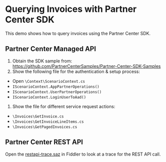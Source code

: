 # Querying Invoices with Partner Center SDK

This demo shows how to query invoices using the Partner Center SDK.

## Partner Center Managed API

1. Obtain the SDK sample from: https://github.com/PartnerCenterSamples/Partner-Center-SDK-Samples
1. Show the following file for the authentication & setup process:
  - Open `\Context\ScenarioContext.cs`
  - `IScenarioContext.AppPartnerOperations()`
  - `IScenarioContext.UserPartnerOperations()`
  - `IScenarioContext.LoginUserToAad()`
1. Show the file for different service request actions:
  - `\Invoices\GetInvoice.cs`
  - `\Invoices\GetInvoiceLineItems.cs`
  - `\Invoices\GetPagedInvoices.cs`

## Partner Center REST API

Open the [restapi-trace.saz](restapi-trace.saz) in Fiddler to look at a trace for the REST API call.